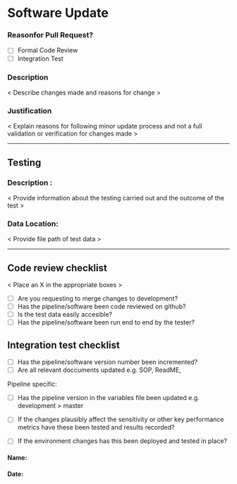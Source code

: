 # Software Update 
### Reasonfor Pull Request?
- [ ] Formal Code Review 
- [ ] Integration Test 

### Description
< Describe changes made and reasons for change >
### Justification
< Explain reasons for following minor update process and not a full validation or verification for changes 
made >
  _______________________________________________________________________________________________________________________________________
## Testing
### Description :
< Provide information about the testing carried out and the outcome of the test >
### Data Location:
< Provide file path of test data > 

___________________________________________________________________________________________________________________________________________
## Code review checklist
< Place an X in the appropriate boxes >
- [ ] Are you requesting to merge changes to development?
- [ ] Has the pipeline/software been code reviewed on github? 
- [ ] Is the test data easily accesible? 
- [ ] Has the pipeline/software been run end to end by the tester? 

## Integration test checklist

- [ ] Has the pipeline/software version number been incremented? 
- [ ] Are all relevant doccuments updated e.g. SOP, ReadME, 

Pipeline specific:  
- [ ] Has the pipeline version in the variables file been updated e.g. development > master 
- [ ] If the changes plausibly affect the sensitivity or other key performance metrics have these 
      been tested and results recorded?
- [ ] If the environment changes has this been deployed and tested in place?


#### Name:
#### Date:
